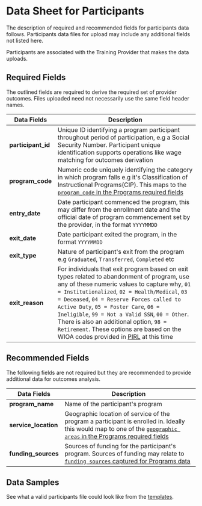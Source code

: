 # Data Sheet for Participants
The description of required and recommended fields for participants data follows. Participants data files for upload may include any additional fields not listed here.

Participants are associated with the Training Provider that makes the data uploads.

## Required Fields
The outlined fields are required to derive the required set of provider outcomes. Files uploaded need not necessarily use the same field header names.

Data Fields | Description
------------| --------------
**participant_id** | Unique ID identifying a program participant throughout period of participation, e.g a Social Security Number. Participant unique identification supports operations like wage matching for outcomes derivation
**program_code** | Numeric code uniquely identifying the category in which program falls e.g it's Classification of Instructional Programs(CIP). This maps to the [`program_code` in the Programs required fields](https://github.com/workforce-data-initiative/tpot-data-definitions/blob/master/datasheets/PROGRAMS.md#required-fields)
**entry_date** | Date participant commenced the program, this may differ from the enrollment date and the official date of program commencement set by the provider, in the format `YYYYMMDD`
**exit_date** | Date participant exited the program, in the format `YYYYMMDD`
**exit_type** | Nature of participant's exit from the program e.g `Graduated`, `Transferred`, `Completed` etc
**exit_reason** | For individuals that exit program based on exit types related to abandonment of program, use any of these numeric values to capture why, `01 = Institutionalized`, `02 = Health/Medical`, `03 = Deceased`, `04 = Reserve Forces called to Active Duty`, `05 = Foster Care`, `06 = Ineligible`, `99 = Not a Valid SSN`, `00 = Other`. There is also an additional option, `98 = Retirement`. These options are based on the WIOA codes provided in [PIRL]() at this time

## Recommended Fields
The following fields are not required but they are recommended to provide additional data for outcomes analysis.

Data Fields | Description
------------| --------------
**program_name** | Name of the participant's program
**service_location** | Geographic location of service of the program a participant is enrolled in. Ideally this would map to one of the [`geographic areas` in the Programs required fields](https://github.com/workforce-data-initiative/tpot-data-definitions/blob/master/datasheets/PROGRAMS.md#required-fields)
**funding_sources** | Sources of funding for the participant's program. Sources of funding may relate to [`funding sources` captured for Programs data](https://github.com/workforce-data-initiative/tpot-data-definitions/blob/master/datasheets/PROGRAMS.md#recommended-fields)

## Data Samples
See what a valid participants file could look like from the [templates](https://github.com/workforce-data-initiative/tpot-data-definitions/blob/master/templates/participants.csv).
